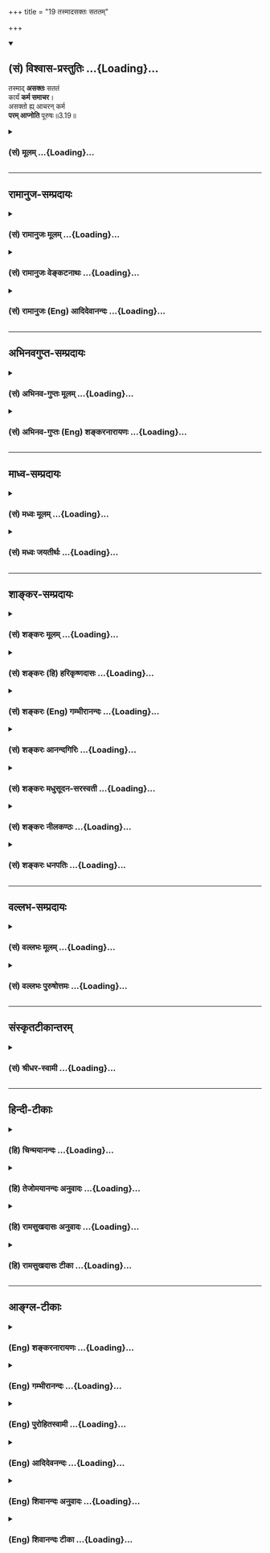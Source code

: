 +++
title = "19 तस्मादसक्तः सततम्"

+++
<div class="js_include" newlevelforh1="2" title="(सं) विश्वास-प्रस्तुतिः" unfilled url="/mahAbhAratam/vyAsaH/shlokashaH/06-bhIShma-parva/03-bhagavad-gItA-parva/saMskRtam/vishvAsa-prastutiH/03_karma-yogaH/19_tasmAdasaktaH_sat.md">
<details open><summary><h2>(सं) विश्वास-प्रस्तुतिः ...{Loading}...</h2></summary>

तस्माद् **असक्तः** सततं  
कार्यं **कर्म समाचर**।  
असक्तो ह्य् आचरन् कर्म  
**परम् आप्नोति** पूरुषः॥3.19॥
</details>
</div>
<div class="js_include collapsed" newlevelforh1="3" title="(सं) मूलम्" unfilled url="/mahAbhAratam/vyAsaH/shlokashaH/06-bhIShma-parva/03-bhagavad-gItA-parva/saMskRtam/mUlam/03_karma-yogaH/19_tasmAdasaktaH_sat.md">
<details><summary><h3>(सं) मूलम् ...{Loading}...</h3></summary>

तस्मादसक्तः सततं कार्यं कर्म समाचर।  
असक्तो ह्याचरन्कर्म परमाप्नोति पूरुषः।।3.19।।
</details>
</div>


_________________
## रामानुज-सम्प्रदायः
<div class="js_include collapsed" newlevelforh1="3" title="(सं) रामानुजः मूलम्" unfilled url="/mahAbhAratam/vyAsaH/shlokashaH/06-bhIShma-parva/03-bhagavad-gItA-parva/saMskRtam/rAmAnujaH/mUlam/03_karma-yogaH/19_tasmAdasaktaH_sat.md">
<details><summary><h3>(सं) रामानुजः मूलम् ...{Loading}...</h3></summary>

।।3.19।।**तस्माद्** असङ्गपूर्वकं **कार्यम्** इत्येव **सततं**
यावदात्मप्राप्ति **कर्म** एव **समाचर।** **असक्तः** कार्यम् इति
वक्ष्यमाणाकर्तृत्वानुसन्धानपूर्वकं च **कर्म** अनुचरन् **पूरुषः**
कर्मयोगेन एव **परम् आप्नोति** आत्मानं प्राप्नोति इत्यर्थः।

</details>
</div>
<div class="js_include collapsed" newlevelforh1="3" title="(सं) रामानुजः वेङ्कटनाथः" unfilled url="/mahAbhAratam/vyAsaH/shlokashaH/06-bhIShma-parva/03-bhagavad-gItA-parva/saMskRtam/rAmAnujaH/venkaTanAthaH/03_karma-yogaH/19_tasmAdasaktaH_sat.md">
<details><summary><h3>(सं) रामानुजः वेङ्कटनाथः ...{Loading}...</h3></summary>

  
  
।।3.19।। तस्मात् इत्येतत्कर्मणः कर्तव्यतायां
पूर्वोक्तसमस्तहेतुपरामर्शीत्यभिप्रायेणाह यस्मादिति। असक्तः कार्यम्
इत्युभयमपि कर्मणोऽनुष्ठानप्रकारपरमित्यभिप्रायेणोक्तंअसङ्गपूर्वकं
कार्यमित्येवेति। कार्यमित्येव न तु तत्कार्यं
स्वर्गाद्यपेक्षयेत्यर्थः। सततं इत्यत्र ज्ञानयोगाधिकारे सत्यपि
कर्मयोगस्यैवानुष्ठेयत्वायाह यावदात्मप्राप्तीति।
ज्ञानयोगव्यवधानमन्तरेणापि कर्मयोग एवात्मप्राप्तिं साधयतीतिअसक्तो हि
इत्यादिनोच्यत इत्यभिप्रायेणाह असक्त इति। कर्माचरन् ৷৷. परमाप्नोतीति। न
पुनः कर्माचरणानन्तरमन्यत्कृत्वेत्यर्थः। कर्माचरन् परमाप्नोति इत्युक्ते
अर्थसिद्धं कर्मणः साधनत्वं व्यनक्ति कर्मयोगेनैवेति। अत्र प्राप्यतया
निर्दिष्टः परो देहातिरिक्तात्मप्रकरणत्वात् प्रकृतेः परो जीव
इत्यभिप्रायेणाहआत्मानं प्राप्नोतीत्यर्थ इति।

</details>
</div>
<div class="js_include collapsed" newlevelforh1="3" title="(सं) रामानुजः (Eng) आदिदेवानन्दः" unfilled url="/mahAbhAratam/vyAsaH/shlokashaH/06-bhIShma-parva/03-bhagavad-gItA-parva/saMskRtam/rAmAnujaH/english/AdidevAnandaH/03_karma-yogaH/19_tasmAdasaktaH_sat.md">
<details><summary><h3>(सं) रामानुजः (Eng) आदिदेवानन्दः ...{Loading}...</h3></summary>

3.19 Therefore, considering that work has to be performed with detachment, you perform it, considering yourself a non-agent. This will be declared in the words 'with detachment' and 'which ought to be done,'
meaning that one attains the Supreme by Karma Yoga itself.

</details>
</div>


_________________
## अभिनवगुप्त-सम्प्रदायः
<div class="js_include collapsed" newlevelforh1="3" title="(सं) अभिनव-गुप्तः मूलम्" unfilled url="/mahAbhAratam/vyAsaH/shlokashaH/06-bhIShma-parva/03-bhagavad-gItA-parva/saMskRtam/abhinava-guptaH/mUlam/03_karma-yogaH/19_tasmAdasaktaH_sat.md">
<details><summary><h3>(सं) अभिनव-गुप्तः मूलम् ...{Loading}...</h3></summary>

।।3.17 3.19।। यश्चेत्यादि पूरुष इत्यन्तम्। आत्मरतेस्तु कर्म
इन्द्रियव्यापारतयैव कुर्वतः करणाकरणेषु समता। अत एव नासौ भूतेषु
किंचिदात्मप्रयोजनमपेक्ष्य निग्रहानुग्रहौ करोति अपि तु करणीयमिदम्
इत्येतावता। तस्मादसक्त एव करणीयं कर्म कुर्यात्।

</details>
</div>
<div class="js_include collapsed" newlevelforh1="3" title="(सं) अभिनव-गुप्तः (Eng) शङ्करनारायणः" unfilled url="/mahAbhAratam/vyAsaH/shlokashaH/06-bhIShma-parva/03-bhagavad-gItA-parva/saMskRtam/abhinava-guptaH/english/shankaranArAyaNaH/03_karma-yogaH/19_tasmAdasaktaH_sat.md">
<details><summary><h3>(सं) अभिनव-गुप्तः (Eng) शङ्करनारायणः ...{Loading}...</h3></summary>

3.17-19 Yas ca etc. upto purusah. However, for a person who rejoices in
the Self and performs action simply as a \[routine\] business of organs
of action, there is no difference between (his) action and nonaciton.
That is why he inflicts punishment on, or does favour to, every being,
not with desire for any gain for himself, but with a conviction that it
a is thing that deserves to be performed. Therefore, just unattached,
one should perform action that is to be performed.

</details>
</div>


_________________
## माध्व-सम्प्रदायः
<div class="js_include collapsed" newlevelforh1="3" title="(सं) मध्वः मूलम्" unfilled url="/mahAbhAratam/vyAsaH/shlokashaH/06-bhIShma-parva/03-bhagavad-gItA-parva/saMskRtam/madhvaH/mUlam/03_karma-yogaH/19_tasmAdasaktaH_sat.md">
<details><summary><h3>(सं) मध्वः मूलम् ...{Loading}...</h3></summary>

।।3.19।। यतोऽसम्प्रज्ञातसमाधेरेव कार्याभावः तस्मात्कर्म समाचर।

</details>
</div>
<div class="js_include collapsed" newlevelforh1="3" title="(सं) मध्वः जयतीर्थः" unfilled url="/mahAbhAratam/vyAsaH/shlokashaH/06-bhIShma-parva/03-bhagavad-gItA-parva/saMskRtam/madhvaH/jayatIrthaH/03_karma-yogaH/19_tasmAdasaktaH_sat.md">
<details><summary><h3>(सं) मध्वः जयतीर्थः ...{Loading}...</h3></summary>

।।3.19।।**तस्मादसक्त** इति परामर्शविषयो न प्रतीयतेऽतस्तं दर्शयन्
व्याख्याति **यत** इति। त्वं चेदानीं असम्प्रज्ञातसमाधिर्न भवतीति शेषः।
कर्मणोऽवश्यकर्तव्यत्वेऽसम्प्रज्ञातसमाधिविलोपप्रसङ्गान्नेदमवश्यं
कर्तव्यमित्यतोऽहमपि न कुर्यामिति
परिचोदनायामसम्प्रज्ञातसमाधिस्थविलोपप्रतिबन्दीं मोचयितुं तस्य
वैलक्षण्यमुक्त्वा तत्फलमिदमुच्यत इति नासङ्गतिः।

</details>
</div>


_________________
## शाङ्कर-सम्प्रदायः
<div class="js_include collapsed" newlevelforh1="3" title="(सं) शङ्करः मूलम्" unfilled url="/mahAbhAratam/vyAsaH/shlokashaH/06-bhIShma-parva/03-bhagavad-gItA-parva/saMskRtam/shankaraH/mUlam/03_karma-yogaH/19_tasmAdasaktaH_sat.md">
<details><summary><h3>(सं) शङ्करः मूलम् ...{Loading}...</h3></summary>

।।3.19।। **तस्मात् असक्तः** सङ्गवर्जितः **सततं** सर्वदा **कार्यं**
कर्तव्यं नित्यं **कर्म समाचर** निर्वर्तय। **असक्तो हि** यस्मात् समाचरन्
ईश्वरार्थं**कर्म** कुर्वन् **परं** मोक्षम् **आप्नोति पूरुषः**
सत्त्वशुद्धिद्वारेण इत्यर्थः।। यस्माच्च

</details>
</div>
<div class="js_include collapsed" newlevelforh1="3" title="(सं) शङ्करः (हि) हरिकृष्णदासः" unfilled url="/mahAbhAratam/vyAsaH/shlokashaH/06-bhIShma-parva/03-bhagavad-gItA-parva/saMskRtam/shankaraH/hindI/harikRShNadAsaH/03_karma-yogaH/19_tasmAdasaktaH_sat.md">
<details><summary><h3>(सं) शङ्करः (हि) हरिकृष्णदासः ...{Loading}...</h3></summary>

।।3.19।। जब कि ऐसी बात है इसलिये तू आसक्तिरहित होकर कर्तव्य नित्यकर्मोंका
सदा भलीभाँति आचरण किया कर। क्योंकिअनासक्त होकर कर्म करनेवाला अर्थात्
ईश्वरार्थ कर्म करता हुआ पुरुष अन्तःकरणकी शुद्धिद्वारा मोक्षरूप परमपद पा
लेता है।

</details>
</div>
<div class="js_include collapsed" newlevelforh1="3" title="(सं) शङ्करः (Eng) गम्भीरानन्दः" unfilled url="/mahAbhAratam/vyAsaH/shlokashaH/06-bhIShma-parva/03-bhagavad-gItA-parva/saMskRtam/shankaraH/english/gambhIrAnandaH/03_karma-yogaH/19_tasmAdasaktaH_sat.md">
<details><summary><h3>(सं) शङ्करः (Eng) गम्भीरानन्दः ...{Loading}...</h3></summary>

3.19 Since this is so, therefore, asaktah, remaining unattached;
samacara, perform; satatam, always; karyam, the obligatory; daily karma,
duty; hi, for; acaran, by performing; (one's) karma, duty; asaktah,
without attachment, by doing work as a dedication to God; purusah, a
person; apnoti, attains; param, the Highest, Liberation, through the
purification of the mind. This is meaning. And (you should perform your
duty) for the following reason also:

</details>
</div>
<div class="js_include collapsed" newlevelforh1="3" title="(सं) शङ्करः आनन्दगिरिः" unfilled url="/mahAbhAratam/vyAsaH/shlokashaH/06-bhIShma-parva/03-bhagavad-gItA-parva/saMskRtam/shankaraH/AnandagiriH/03_karma-yogaH/19_tasmAdasaktaH_sat.md">
<details><summary><h3>(सं) शङ्करः आनन्दगिरिः ...{Loading}...</h3></summary>

।।3.19।। सम्यग्ज्ञाननिष्ठत्वाभावे कर्मानुष्ठानमावश्यकमित्याह **यत इति।**
तस्मात् ज्ञाननिष्ठाराहित्यादिति यावत्। मोक्षमेवापेक्षमाणस्य कथं कर्मणि
फलान्तरवति नियोगः स्यादित्याशङ्क्याह **असक्तो हीति।**

</details>
</div>
<div class="js_include collapsed" newlevelforh1="3" title="(सं) शङ्करः मधुसूदन-सरस्वती" unfilled url="/mahAbhAratam/vyAsaH/shlokashaH/06-bhIShma-parva/03-bhagavad-gItA-parva/saMskRtam/shankaraH/madhusUdana-sarasvatI/03_karma-yogaH/19_tasmAdasaktaH_sat.md">
<details><summary><h3>(सं) शङ्करः मधुसूदन-सरस्वती ...{Loading}...</h3></summary>

।।3.19।। यस्मान्न त्वमेवंभूतो ज्ञानी किंतु कर्माधिकृत एव मुमुक्षुः।
असक्तः फलकामनारहितः। सततं सर्वदा नतु कदाचित् कार्यमवश्यकर्तव्यं
यावज्जीवादिश्रुतिचोदितन्तमेतं वेदानुवचनेन ब्राह्मणा विविदिषन्ति यज्ञेन
दानेन तपसाऽनाशकेन इति श्रुत्यज्ञाने विनियुक्तं कर्म नित्यनैमित्तिकलक्षणं
सम्यगाचर यथाशास्त्रं निर्वर्तय। असक्तो हि यस्मादाचरन्नीश्वरार्थं कर्म
कुर्वन्सत्त्वशुद्धिज्ञानप्राप्तिद्वारेण परं मोक्षमाप्नोति पूरुषः पुरुषः
स एव सत्पुरुषो नान्य इत्यभिप्रायः।

</details>
</div>
<div class="js_include collapsed" newlevelforh1="3" title="(सं) शङ्करः नीलकण्ठः" unfilled url="/mahAbhAratam/vyAsaH/shlokashaH/06-bhIShma-parva/03-bhagavad-gItA-parva/saMskRtam/shankaraH/nIlakaNThaH/03_karma-yogaH/19_tasmAdasaktaH_sat.md">
<details><summary><h3>(सं) शङ्करः नीलकण्ठः ...{Loading}...</h3></summary>

।।3.19।। यस्मान्निष्कामस्य कर्मलेपो नास्ति तस्मात्त्वमप्यसक्तः
फलासक्तिशून्यः सततं सर्वदा कार्यमवश्यकर्तव्यं कर्म नित्यनैमित्तिकं
समाचर। हि यस्मादसक्तः कर्माचरन् परं मोक्षं सत्त्वशुद्धिद्वारेणाप्नोति।

</details>
</div>
<div class="js_include collapsed" newlevelforh1="3" title="(सं) शङ्करः धनपतिः" unfilled url="/mahAbhAratam/vyAsaH/shlokashaH/06-bhIShma-parva/03-bhagavad-gItA-parva/saMskRtam/shankaraH/dhanapatiH/03_karma-yogaH/19_tasmAdasaktaH_sat.md">
<details><summary><h3>(सं) शङ्करः धनपतिः ...{Loading}...</h3></summary>

।।3.19।। तव तु चित्तशुद्धिद्वारा ज्ञानार्थ कर्मण्यधिकारः। तस्मादसक्तः
फलासक्तिवर्जितः कार्यमवश्यंकर्तव्यं नित्यं नैमित्तिकं च कर्म सर्वदा
समाचार। हि यस्मात्पुरुषोऽसक्तः कर्म समाचरन् ईश्वरार्थ कर्म कुर्वन्
सत्त्वशुद्धिद्वारा ज्ञानप्राप्त्या परं मोक्षं प्राप्नोति।

</details>
</div>


_________________
## वल्लभ-सम्प्रदायः
<div class="js_include collapsed" newlevelforh1="3" title="(सं) वल्लभः मूलम्" unfilled url="/mahAbhAratam/vyAsaH/shlokashaH/06-bhIShma-parva/03-bhagavad-gItA-parva/saMskRtam/vallabhaH/mUlam/03_karma-yogaH/19_tasmAdasaktaH_sat.md">
<details><summary><h3>(सं) वल्लभः मूलम् ...{Loading}...</h3></summary>

।।3.19।। त्वं तु न साङ्ख्यज्ञानवान्। यतः तस्मादसक्तः कार्यं कर्म कुरु।
त्वमिति साङ्ख्ययोगतत्त्वम्। यस्ययद्विहितं नित्यं नैमित्तिकं तदाचरन्
असक्तः पुरुषो ब्रह्मविदाप्नोति परं पदम्। भगवदर्थमिति वाऽसङ्गपदार्थः। न
हि कामव्यतिरेकेण कर्ममात्रं कश्चिद्देहाभिमानी करोति। नच अहरहः
सन्ध्यामुपासीत इत्यादौ नित्ये कर्मणि कामफलाश्रवणान्नैवमिति वाच्यम्
तत्रापि विधिप्रयोगेन कामफलकल्पनात् प्रत्यवायपरिहारस्यापि तत्त्वाच्च।
ज्योतिष्टोमे स्वर्गकामवत्। अन्यथा प्रवृत्त्यनुपपत्तिः। अतो भगवत्कामनया
कर्म कार्यमित्युक्तं भवति तदग्रे स्फुटीकरिष्यते।

</details>
</div>
<div class="js_include collapsed" newlevelforh1="3" title="(सं) वल्लभः पुरुषोत्तमः" unfilled url="/mahAbhAratam/vyAsaH/shlokashaH/06-bhIShma-parva/03-bhagavad-gItA-parva/saMskRtam/vallabhaH/puruShottamaH/03_karma-yogaH/19_tasmAdasaktaH_sat.md">
<details><summary><h3>(सं) वल्लभः पुरुषोत्तमः ...{Loading}...</h3></summary>

  
  
।।3.19।। यतो भक्तानां कर्मादिकरणे अकरणे वा न कोऽपि पुरुषार्थो
हानिर्वाऽस्ति अतस्त्वमपि मदाज्ञारूपत्वेनावश्यकर्त्तव्यत्वात्कर्म
कुर्वित्याह तस्मादिति। यस्माद्भगवद्भक्तानां कर्मकरणे न फलम् अकरणे च न
प्रत्यवायः तस्मात्तेष्वसक्तोऽनासक्तः सन् सततं कार्यं नित्यकर्म समाचर
कुरु। नन्वनासक्तेनापि कृतं कर्म बाधकं भवत्येवेति चेदत आह असक्त इति।
पुरुषः पुरुषांशो भोक्ताधिकारी। हीति निश्चयेन असक्तः न तु कापट्येन कर्म
आचरन् परं मोक्षं प्राप्नोतीत्यर्थः।  
  

</details>
</div>


_________________
## संस्कृतटीकान्तरम्
<div class="js_include collapsed" newlevelforh1="3" title="(सं) श्रीधर-स्वामी" unfilled url="/mahAbhAratam/vyAsaH/shlokashaH/06-bhIShma-parva/03-bhagavad-gItA-parva/saMskRtam/shrIdhara-svAmI/03_karma-yogaH/19_tasmAdasaktaH_sat.md">
<details><summary><h3>(सं) श्रीधर-स्वामी ...{Loading}...</h3></summary>

।।3.19।। यस्मादेवंभूतस्य ज्ञानिन एव कर्मानुपयोगो नान्यस्य तस्मात्त्वं
कर्म कुर्विल्याह **तस्मादिति।** असक्तः फलसङ्गरहितः
सन्कार्यमवश्यकर्तव्यतया विहितं नित्यनैमित्तिकं कर्म सम्यगाचर। हि
यस्मादसक्तः कर्माचरन्पुरुषः परं मोक्षं चित्तशुद्धिं ज्ञानद्वारा
प्राप्नोति।

</details>
</div>


_________________
## हिन्दी-टीकाः
<div class="js_include collapsed" newlevelforh1="3" title="(हि) चिन्मयानन्दः" unfilled url="/mahAbhAratam/vyAsaH/shlokashaH/06-bhIShma-parva/03-bhagavad-gItA-parva/hindI/chinmayAnandaH/03_karma-yogaH/19_tasmAdasaktaH_sat.md">
<details><summary><h3>(हि) चिन्मयानन्दः ...{Loading}...</h3></summary>

।।3.19।। भगवान् श्रीकृष्ण उपदेश के समय यह मानकर चलते हैं कि अर्जुन इस
विषय में पूर्णतया अनभिज्ञ है परन्तु साथ ही वे उस पर केवल अपने विचार को
थोपना भी नहीं चाहते जिन्हें अन्धविश्वासपूर्वक वह स्वीकार कर ले। धर्म
परिवर्तन कराना वेदान्त का कार्य नहीं। हिन्दू लोग इससे अनभिज्ञ हैं। कोई
भी विधेयात्मक (ऐसा करो) उपदेश देने के पूर्व विस्तार से तर्क प्रस्तुत
किये जाते हैं। कर्म के चक्र को पूर्णत बताने के बाद अब इस श्लोक में वे
अन्तिम निर्णय पर पहुँच कर अर्जुन को कर्म करने के लिए प्रोत्साहित करते
हैं।  
  
इसलिये समाज और राष्ट्र के एक योग्य नागरिक होने के नाते तुम सदैव करणीय
कर्तव्यों को सम्यक् प्रकार से करो। यहाँ फिर एक बार सब कर्मों में अनासक्त
रहने पर बल दिया गया है। आसक्ति अहंकार अहंकारमूलक इच्छा। अत अनासक्ति का
अर्थ है अहंकार और स्वार्थ का परित्याग। इसके पूर्व आसक्ति से वासनाओं की
उत्पत्ति के विषय में बताया जा चुका है। निम्नांकित कारण से भी तुमको कर्म
करने चाहिये।

</details>
</div>
<div class="js_include collapsed" newlevelforh1="3" title="(हि) तेजोमयानन्दः अनुवादः" unfilled url="/mahAbhAratam/vyAsaH/shlokashaH/06-bhIShma-parva/03-bhagavad-gItA-parva/hindI/tejomayAnandaH/anuvAdaH/03_karma-yogaH/19_tasmAdasaktaH_sat.md">
<details><summary><h3>(हि) तेजोमयानन्दः अनुवादः ...{Loading}...</h3></summary>

।।3.19।। इसलिए, तुम अनासक्त होकर सदैव कर्तव्य कर्म का सम्यक् आचरण करो;
क्योकि, अनासक्त पुरुष कर्म करता हुआ परमात्मा को प्राप्त होता है।।

</details>
</div>
<div class="js_include collapsed" newlevelforh1="3" title="(हि) रामसुखदासः अनुवादः" unfilled url="/mahAbhAratam/vyAsaH/shlokashaH/06-bhIShma-parva/03-bhagavad-gItA-parva/hindI/rAmasukhadAsaH/anuvAdaH/03_karma-yogaH/19_tasmAdasaktaH_sat.md">
<details><summary><h3>(हि) रामसुखदासः अनुवादः ...{Loading}...</h3></summary>

।।3.19।। इसलिये तू निरन्तर आसक्तिरहित होकर कर्तव्य-कर्मका भलीभाँति आचरण
कर; क्योंकि आसक्तिरहित होकर कर्म करता हुआ मनुष्य परमात्माको प्राप्त हो
जाता है।

</details>
</div>
<div class="js_include collapsed" newlevelforh1="3" title="(हि) रामसुखदासः टीका" unfilled url="/mahAbhAratam/vyAsaH/shlokashaH/06-bhIShma-parva/03-bhagavad-gItA-parva/hindI/rAmasukhadAsaH/TIkA/03_karma-yogaH/19_tasmAdasaktaH_sat.md">
<details><summary><h3>(हि) रामसुखदासः टीका ...{Loading}...</h3></summary>

3.19।।***व्याख्या--*** **'तस्मादसक्तः सततं कार्यं कर्म समाचर'--**
पूर्वश्लोकोंसे इस श्लोकका सम्बन्ध बतानेके लिये यहाँ **'तस्मात्** पद आया
है। पूर्वश्लोकोंमें भगवान्ने कहा कि अपने लिये कर्म करनेकी कोई आवश्यकता न
रहनेपर भी सिद्ध महापुरुषके द्वारा लोक-संग्रहार्थ क्रियाएँ हुआ करती हैं।
इसलिये अर्जुनको भी उसी तरह (निष्काम-भावसे) कर्तव्य-कर्म करते हुए
परमात्माको प्राप्त करनेकी आज्ञा देनेके लिये भगवान्ने **'तस्मात्'**पदका
प्रयोग किया है। कारण कि अपने स्वरूप **'स्व'** के लिये कर्म करने और न
करनेसे कोई प्रयोजन नहीं है। कर्म सदैव **'पर'-**(दूसरों-) के लिये होता
है, **'स्व'**के लिये नहीं। अतः दूसरोंके लिये कर्म करनेसे कर्म करनेका राग
मिट जाता है और स्वरूपमें स्थिति हो जाती है। अपने स्वरूपसे विजातीय (जड)
पदार्थोंके प्रति आकर्षणको 'आसक्ति' कहते हैं। आसक्तिरहित होनेके लिये
आसक्तिके कारणको जानना आवश्यक है। 'मैं शरीर हूँ' और 'शरीर मेरा है'-- ऐसा
माननेसे शरीरादि नाशवान् पदार्थोंका महत्त्व अन्तःकरणमें अङ्कित हो जाता
है। इसी कारण उन पदार्थोंमें आसक्ति हो जाती है।  
  
आसक्ति ही पतन करनेवाली है, कर्म नहीं। आसक्तिके कारण ही मनुष्य शरीर,
इन्द्रियाँ, मन, बुद्धि आदि जड पदार्थोंसे अपना सम्बन्ध मानकर अपने आराम,
सुख-भोगके लिये तरह-तरहके कर्म करता है। इस प्रकार जडतासे आसक्तिपूर्वक
माना हुआ सम्बन्ध ही मनुष्यके बारम्बार जन्म-मरणका कारण होता है-- **'कारणं
गुणसङ्गोऽस्य सदसद्योनिजन्मसु'** (गीता 13। 21)। आसक्तिरहित होकर कर्म
करनेसे जडतासे सम्बन्ध-विच्छेद हो जाता है। आसक्तिवाला मनुष्य दूसरोंका हित
नहीं कर सकता, जबकि आसक्तिरहित मनुष्यसे स्वतःस्वाभाविक प्राणिमात्रका हित
होता है। उसके सभी कर्म केवल दूसरोंके हितार्थ होते हैं। संसारसे प्राप्त
सामग्री-(शरीरादि-) से हमने अभीतक अपने लिये ही कर्म किये हैं। उसको अपने
ही सुखभोग और संग्रहमें लगाया है। इसलिये संसारका हमारेपर ऋण है, जिसे
उतारनेके लिये केवल संसारके हितके लिये कर्म करना आवश्यक है। अपने लिये
(फलकी कामना रखकर) कर्म करनेसे पुराना ऋण तो समाप्त होता नहीं, नया ऋण और
उत्पन्न हो जाता है। ऋणसे मुक्त होनेके लिये बार-बार संसारमें आना पड़ता
है। केवल दूसरोंके हितके लिये सब कर्म करनेसे पुराना ऋण समाप्त हो जाता है
और अपने लिये कुछ न करने तथा कुछ न चाहनेसे नया ऋण उत्पन्न नहीं होता। इस
तरह जब पुराना ऋण समाप्त हो जाता है और नया ऋण उत्पन्न नहीं होता, तब
बन्धनका कोई कारण न रहनेसे मनुष्य स्वतः मुक्त हो जाता है। कोई भी कर्म
निरन्तर नहीं रहता पर आसक्ति (अन्तःकरणमें) निरन्तर रहा करती है, इसलिये
भगवान् **'सततम् असक्तः'** पदोंसे निरन्तर आसक्तिरहित होनेके लिये कहते
हैं। 'मेरेको कहीं भी आसक्त नहीं होना है'--ऐसी जागृति साधकको निरन्तर रखनी
चाहिये। निरन्तर आसक्ति-रहित रहते हुए जो विहित-कर्म सामने आ जाय, उसे
कर्तव्यमात्र समझकर कर देना चाहिये--ऐसा उपर्युक्त पदोंका भाव है। वास्तवमें
देखा जाय तो किसीके भी अन्तःकरणमें आसक्ति निरन्तर नहीं रहती। जब संसार
निरन्तर नहीं रहता, प्रतिक्षण बदलता रहता है, तब उसकी आसक्ति निरन्तर कैसे
रह सकती है; ऐसा होते हुए भी मानेहुए **'अहम्'** के साथ आसक्ति निरन्तर
रहती हुई प्रतीत होती है।**'कार्यम्'** अर्थात् कर्तव्य उसे कहते हैं,
जिसको कर सकते हैं और जिसको अवश्य करना चाहिये। दूसरे शब्दोंमें कर्तव्यका
अर्थ होता है--अपने स्वार्थका त्याग करके दूसरोंका हित करना अर्थात्
दूसरोंकी उस शास्त्रविहित न्याययुक्त माँगको पूरा करना, जिसे पूरा करनेकी
सामर्थ्य हमारेमें है। इस प्रकार कर्तव्यका सम्बन्ध परहितसे है। कर्तव्यका
पालन करनेमें सब स्वतन्त्र और समर्थ हैं कोई पराधीन और असमर्थ नहीं है।
हाँ, प्रमाद और आलस्यके कारण अकर्तव्य करनेका बुरा अभ्यास (आदत) हो जानेसे
तथा फलकी इच्छा रहनेसे ही वर्तमानमें कर्तव्य-पालन कठिन मालूम देता है,
अन्यथा कर्तव्य-पालनके समान सुगम कुछ नहीं है। कर्तव्यका सम्बन्ध
परिस्थितिके अनुसार होता है। मनुष्य प्रत्येक परिस्थितिमें
स्वतन्त्रतापूर्वक कर्तव्यका पालन कर सकता है। कर्तव्यका पालन करनेसे ही
आसक्ति मिटती है। अकर्तव्य करने तथा कर्तव्य न करनेसे आसक्ति और बढ़ती है।
कर्तव्य अर्थात् दूसरोंके हितार्थ कर्म करनेसे वर्तमानकी आसक्ति और कुछ न
चाहनेसे भविष्यकी आसक्ति मिट जाती है।**'समाचर'** पदका तात्पर्य है कि
कर्तव्य-कर्म बहुत सावधानी, उत्साह तथा तत्परतासे विधिपूर्वक करने चाहिये।
कर्तव्य-कर्म करनेमें थोड़ी भी असावधानी होनेपर कर्मयोगकी सिद्धिमें बाधा
लग सकती है।  
  
वर्ण, आश्रम, प्रकृति (स्वभाव) और परिस्थितिके अनुसार जिस मनुष्यके लिये जो
शास्त्रविहित कर्तव्य-कर्म बताया गया है, अवसर प्राप्त होनेपर उसके लिये
वही 'सहज कर्म' है। सहज कर्ममें यदि कोई दोष दिखायी दे, तो भी उसका त्याग
नहीं करना चाहिये (गीता 18। 48) ;क्योंकि सहज कर्मको करता हुआ मनुष्य पापको
प्राप्त नहीं होता (गीता 18। 47) इसीलिये यहाँ भगवान् अर्जुनको मानो यह कह
रहे हैं कि तू क्षत्रिय है; अतः युद्ध करना (घोर दीखनेपर भी) तेरा सहज कर्म
है; घोर कर्म नहीं। अतः सामने आये हुए सहज कर्मको अनासक्त होकर कर देना
चाहिये। अनासक्त होनेपर ही समता प्राप्त होती है।**विशेष बात**जब जीव
मनुष्ययोनिमें लेता है, तब उसको शरीर धन जमीन मकान आदि सब सामग्री मिलती है
और जब वह यहाँसे जाता है तब सब सामग्री यहीं छूट जाती है। इस सीधी-सादी
बातसे यह सहज ही सिद्ध होता है कि शरीरादि सब सामग्री मिली हुई है, अपनी
नहीं है। जैसे मनुष्य काम करनेके लिये किसी कार्यालय (आफिस) में जाता है तो
उसे कुर्सी, मेज, कागज आदि सब सामग्री कार्यालयका काम करनेके लिये ही मिलती
है, अपनी मानकर घर ले जानेके लिये नहीं। ऐसे ही मनुष्यको संसारमें शरीरादि
सब सामग्री संसारका काम (सेवा) करनेके लिये ही मिली है अपनी माननेके लिये
नहीं। मनुष्य तत्परता और उत्साहपूर्वक कार्यालयका काम करता है तो उस कामके
बदलेमें उसे वेतन मिलता है। काम कार्यालयके लिये होता है और वेतन अपने
लिये। इसी प्रकार संसारके लिये ही सब काम करनेसे संसारसे सम्बन्ध-विच्छेद
हो जाता है और योग (परमात्माके साथ अपने नित्य सम्बन्ध) का अनुभव हो जाता
है। 'कर्म' और 'योग' दोनों मिलकर कर्मयोग कहलाता है। कर्म संसारके लिये
होता है और योग अपने लिये। यह योग ही मानो वेतन है। संसार साधनका क्षेत्र
है। यहाँ प्रत्येक सामग्री साधनके लिये मिलती है, भोग और संग्रहके लिये
कदापि नहीं। सांसारिक सामग्री अपनी और अपने लिये है ही नहीं। अपनी
वस्तु--परमात्म-तत्त्व मिलनेपर फिर अन्य किसी वस्तुको पानेकी इच्छा नहीं
रहती (गीता 6। 22)। परन्तु सांसारिक वस्तुएँ चाहे जितनी प्राप्त हो जायँ,
पर उन्हें पानेकी इच्छा कभी मिटती नहीं, प्रत्युत और बढ़ती है। जब मनुष्य
मिली हुई वस्तुको अपनी और अपने लिये मान लेता है, तब वह अपनी इस भूलके कारण
बँध जाता है। इस भूलको मिटानेके लिये कर्मयोगका अनुष्ठान ही सुगम और
श्रेष्ठ उपाय है। कर्मयोगी किसी भी वस्तुको अपनी और अपने लिये न मानते हुए
उसे दूसरोंकी सेवामें (उन्हींकी मानकर) लगाता है। अतः वह सुगमतापूर्वक
संसार-बन्धनसे मुक्त हो जाता है। कर्म तो सभी प्राणी किया करते हैं, पर
साधारण प्राणी और कर्मयोगीद्वारा किये गये कर्मोंमें बड़ा भारी अन्तर होता
है। साधारण मनुष्य (कर्मी) आसक्ति, ममता, कामना आदिको साथ रखते हुए कर्म
करता है और कर्मयोगी आसक्ति ममता कामना आदिको छोड़कर कर्म करता है। कर्मीके
कर्मोंका प्रवाह अपनी तरफ होता है और कर्मयोगीके कर्मोंका प्रवाह संसारकी
तरफ। इसलिये कर्मी बँधता है और कर्मयोगी मुक्त होता है।**'असक्तो
ह्याचरन्कर्म'--** मनुष्य ही आसक्तिपूर्वक संसारसे अपना सम्बन्ध जोड़ता है,
संसार नहीं। अतः मनुष्यका कर्तव्य है कि वह संसारके हितके लिये ही सब कर्म
करे और बदलेमें उनका कोई फल न चाहे। इस प्रकार आसक्तिरहित होकर अर्थात्
मुझे किसी से कुछ नहीं चाहिये, इस भावसे संसारके लिये कर्म करनेसे संसारसे
स्वतः सम्बन्ध-विच्छेद हो जाता है। कर्मयोगी संसारकी सेवा करनेसे वर्तमानकी
वस्तुओंसे और कुछ न चाहनेसे भविष्यकी वस्तुओंसे सम्बन्धविच्छेद करता
है। मेलेमें स्वयंसेवक अपना कर्तव्य समझकर दिनभर यात्रियोंकी सेवा करते हैं
और बदलेमें किसीसे कुछ नहीं चाहते; अतः रात्रिमें सोते समय उन्हें किसीकी
याद नहीं आती। कारण कि सेवा करते समय उन्होंने किसीसे कुछ चाहा नहीं। इसी
प्रकार जो सेवाभावसे दूसरोंके लिये ही सब कर्म करता है और किसीसे मान,
बड़ाई आदि कुछ नहीं चाहता, उसे संसारकी याद नहीं आती। वह सुगमतापूर्वक
संसार0-बन्धनसे मुक्त हो जाता है।  
  
कर्म तो सभी किया करते हैं, पर कर्मयोग तभी होता है, जब आसक्तिरहित होकर
दूसरोंके लिये कर्म किये जाते हैं। आसक्ति शास्त्रहित कर्तव्य-कर्म करनेसे
ही मिट सकती है-- '**धर्म तें बिरति'** (मानस 3। 16। 1)। शास्त्र-निषिद्ध
कर्म करनेसे आसक्ति कभी नहीं मिट सकती।  
  
**'परमाप्नोति पुरुषः'--**जैसे तेरहवें अध्यायके चौंतीसवें श्लोकमें
भगवान्ने '**परम्'** पदसे साङ्ख्ययोगीके परमात्माको प्राप्त होनेकी बात कही,
ऐसी ही यहाँ '**परम्'** पदसे कर्मयोगीके परमात्माको प्राप्त होनेकी बात
कहते हैं। तात्पर्य यह है कि साधक (रुचि, विश्वास और योग्यताके अनुसार)
किसी भी मार्ग--कर्मयोग, ज्ञानयोग या भक्तियोगपर क्यों न चले, उसके द्वारा
प्राप्तव्य वस्तु एक परमात्मा ही हैं (गीता 5। 45)। प्राप्तव्य तत्त्व वही
हो सकता है, जिसकी प्राप्तिमें विकल्प, सन्देह और निराशा न हो तथा जो सदा
हो, सब देशमें हो, सब कालमें हो, सभीके लिये हो, सबका अपना हो और जिस
तत्त्वसे कोई कभी किसी अवस्थामें किञ्चिन्मात्र भी अलग न हो सके अर्थात् जो
सबको सदा अभिन्नरूपसे स्वतः प्राप्त हो।  
  
***शङ्का **कर्म करते हुए कर्मयोगीका कर्तृत्वाभिमान कैसे मिट सकता;
क्योंकि कर्तृत्वाभिमान मिटे बिना परमात्मतत्त्वका अनुभव नहीं हो
सकता।***  
  
समाधान--**साधारण मनुष्य सभी कर्म अपने लिये करता है। अपने लिये कर्म
करनेसे मनुष्यमें कर्तृत्वाभिमान रहता है। कर्मयोगी कोई भी क्रिया अपने
लिये नहीं करता। वह ऐसा मानता है कि संसारसे शरीर, इन्द्रियाँमन, बुद्धि,
पदार्थ, रुपये आदि जो कुछ सामग्री मिली है, वह सब संसारकी ही है, अपनी
नहीं। जब कभी अवसर मिलता है, तभी वह सामग्री, समय, सामर्थ्य आदिको संसारकी
सेवामें लगा देता है, उनको संसारकी सेवामें लगाते हुए कर्मयोगी ऐसा मानता
है कि संसारकी वस्तु ही संसारकी सेवामें लगा रहा हूँ अर्थात् सामग्री, समय,
सामर्थ्य, आदि उन्हींके हैं, जिनकी सेवा हो रही है। ऐसा माननेसे
कर्तृत्वाभिमान नहीं रहता। कर्तृत्वमें कारण है-- भोक्तृत्व। कर्मयोगी भोगकी
आशा रखकर कर्म करता ही नहीं। भोगकी आशावाला मनुष्य कर्मयोगी नहीं होता।
जैसे अपने हाथोंसे अपना ही मुख धोनेपर यह भाव नहीं आता कि मैंने बड़ा उपकार
किया है; क्योंकि मनुष्य हाथ और मुख दोनोंको अपने ही अंग मानता है, ऐसे ही
कर्मयोगी भी शरीरको संसारका ही अङ्ग मानता है। अतः यदि अङ्गने अङ्गीकी ही
सेवा की है तो उसमें कर्तृत्वाभिमान कैसा ;

</details>
</div>


_________________
## आङ्ग्ल-टीकाः
<div class="js_include collapsed" newlevelforh1="3" title="(Eng) शङ्करनारायणः" unfilled url="/mahAbhAratam/vyAsaH/shlokashaH/06-bhIShma-parva/03-bhagavad-gItA-parva/english/shankaranArAyaNaH/03_karma-yogaH/19_tasmAdasaktaH_sat.md">
<details><summary><h3>(Eng) शङ्करनारायणः ...{Loading}...</h3></summary>

3.19. Therefore, unattached always, you should perform action that is to be performed; for, the person, performing action without attachment,
attains the Supreme.

</details>
</div>
<div class="js_include collapsed" newlevelforh1="3" title="(Eng) गम्भीरानन्दः" unfilled url="/mahAbhAratam/vyAsaH/shlokashaH/06-bhIShma-parva/03-bhagavad-gItA-parva/english/gambhIrAnandaH/03_karma-yogaH/19_tasmAdasaktaH_sat.md">
<details><summary><h3>(Eng) गम्भीरानन्दः ...{Loading}...</h3></summary>

3.19 Therefore, remaining unattached, always perform the obligatory duty, for, by performing (one's) duty without attachment, a person attains the Highest.

</details>
</div>
<div class="js_include collapsed" newlevelforh1="3" title="(Eng) पुरोहितस्वामी" unfilled url="/mahAbhAratam/vyAsaH/shlokashaH/06-bhIShma-parva/03-bhagavad-gItA-parva/english/purohitasvAmI/03_karma-yogaH/19_tasmAdasaktaH_sat.md">
<details><summary><h3>(Eng) पुरोहितस्वामी ...{Loading}...</h3></summary>

3.19 Therefore do thy duty perfectly, without care for the results, for he who does his duty disinterestedly attains the Supreme.

</details>
</div>
<div class="js_include collapsed" newlevelforh1="3" title="(Eng) आदिदेवनन्दः" unfilled url="/mahAbhAratam/vyAsaH/shlokashaH/06-bhIShma-parva/03-bhagavad-gItA-parva/english/AdidevanandaH/03_karma-yogaH/19_tasmAdasaktaH_sat.md">
<details><summary><h3>(Eng) आदिदेवनन्दः ...{Loading}...</h3></summary>

3.19 Therefore without attachment do your work which ought to be done.
For, a man who works without attachment attains to the Supreme.

</details>
</div>
<div class="js_include collapsed" newlevelforh1="3" title="(Eng) शिवानन्दः अनुवादः" unfilled url="/mahAbhAratam/vyAsaH/shlokashaH/06-bhIShma-parva/03-bhagavad-gItA-parva/english/shivAnandaH/anuvAdaH/03_karma-yogaH/19_tasmAdasaktaH_sat.md">
<details><summary><h3>(Eng) शिवानन्दः अनुवादः ...{Loading}...</h3></summary>

3.19 Therefore without attachment, do thou always perform action which should be done; for by performing action without attachment man reaches the Supreme.

</details>
</div>
<div class="js_include collapsed" newlevelforh1="3" title="(Eng) शिवानन्दः टीका" unfilled url="/mahAbhAratam/vyAsaH/shlokashaH/06-bhIShma-parva/03-bhagavad-gItA-parva/english/shivAnandaH/TIkA/03_karma-yogaH/19_tasmAdasaktaH_sat.md">
<details><summary><h3>(Eng) शिवानन्दः टीका ...{Loading}...</h3></summary>

3.19 तस्मात् therefore; असक्तः without attachment; सततम् always; कार्यम्
which should be done; कर्म action; समाचर perform; असक्तः without attachment; हि because; आचरन् performing; कर्म action; परम् the Supreme;
आप्नोति attains; पूरुषः man.Commentary If you perform actions without attachment; for the sake of the Lord; you will attain to Selfrealisation through purity of heart. (Cf.II.64IV.19;23XVIII.49).

</details>
</div>
